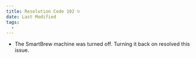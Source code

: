 ```yaml
---
title: Resolution Code 102 ☺️
date: Last Modified 
tags:
  -
---
```

- The SmartBrew machine was turned off. Turning it back on resolved this issue.